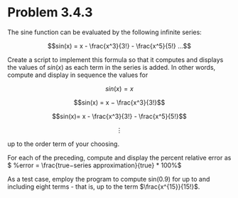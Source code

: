 # Problem 3.4.3

The sine function can be evaluated by the following infinite series:

$$sin(x) = x - \frac{x^3}{3!} - \frac{x^5}{5!} ...$$

Create a script to implement this formula so that it computes and displays the values
of $sin(x)$ as each term in the series is added. In other words, compute and display in sequence the values for

$$sin(x) = x$$

$$sin(x) = x − \frac{x^3}{3!}$$

$$sin(x)= x - \frac{x^3}{3!} - \frac{x^5}{5!}$$

$$\vdots$$

up to the order term of your choosing.


For each of the preceding, compute and display the percent relative error as
$ %error = \frac{true−series approximation}{true} * 100%$

As a test case, employ the program to compute sin(0.9) for up to and including eight terms - that is, up to the term $\frac{x^{15}}{15!}$.
